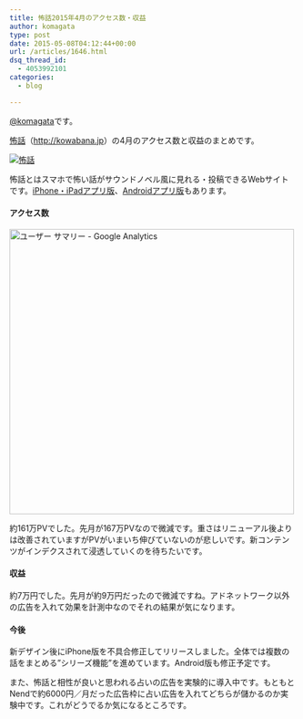 ```yaml
---
title: 怖話2015年4月のアクセス数・収益
author: komagata
type: post
date: 2015-05-08T04:12:44+00:00
url: /articles/1646.html
dsq_thread_id:
  - 4053992101
categories:
  - blog

---
```

[@komagata][1]です。

<a title="怖話" href="http://kowabana.jp" target="_blank">怖話</a>（<a title="怖話" href="http://kowabana.jp" target="_blank">http://kowabana.jp</a>）の4月のアクセス数と収益のまとめです。

<p class="center">
  <a href="http://kowabana.jp"><img alt="怖話" src="http://i.gyazo.com/19e880127697f2aa72533b8e32ed6a2a.png" /></a>
</p>

怖話とはスマホで怖い話がサウンドノベル風に見れる・投稿できるWebサイトです。<a title="怖話iPhone・iPadアプリ版" href="https://itunes.apple.com/jp/app/bu-hua-zui-buno1wan5000huano/id564486792?l=ja&mt=8" target="_blank">iPhone・iPadアプリ版</a>、<a title="怖話Androidアプリ版" href="https://play.google.com/store/apps/details?id=jp.fjord.kowabana" target="_blank">Androidアプリ版</a>もあります。

#### アクセス数

<p class="center">
  <img alt="ユーザー サマリー - Google Analytics" src="http://i.gyazo.com/c67ab2e7c3bfb1857c571ef03e64d69f.png" width="500px" />
</p>

約161万PVでした。先月が167万PVなので微減です。重さはリニューアル後よりは改善されていますがPVがいまいち伸びていないのが悲しいです。新コンテンツがインデクスされて浸透していくのを待ちたいです。

#### 収益

約7万円でした。先月が約9万円だったので微減ですね。アドネットワーク以外の広告を入れて効果を計測中なのでそれの結果が気になります。

#### 今後

新デザイン後にiPhone版を不具合修正してリリースしました。全体では複数の話をまとめる&#8221;シリーズ機能&#8221;を進めています。Android版も修正予定です。

また、怖話と相性が良いと思われる占いの広告を実験的に導入中です。もともとNendで約6000円／月だった広告枠に占い広告を入れてどちらが儲かるのか実験中です。これがどうでるか気になるところです。

 [1]: http://twitter.com/komagata
